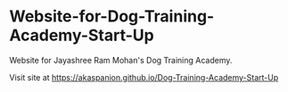 # Website-for-Dog-Training-Academy-Start-Up
Website for Jayashree Ram Mohan's Dog Training Academy.

Visit site at https://akaspanion.github.io/Dog-Training-Academy-Start-Up
